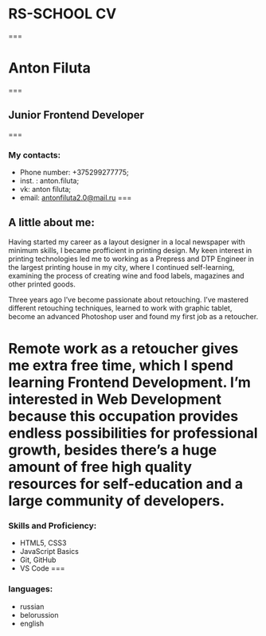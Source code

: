 # RS-SCHOOL CV
===
# Anton Filuta
===
## Junior Frontend Developer
===
### My contacts: 
* Phone number: +375299277775;
* inst. : anton.filuta;
* vk: anton filuta;
* email: antonfiluta2.0@mail.ru
===
## A little about me: 
Having started my career as a layout designer in a local newspaper with minimum skills, I became profficient in printing design.
My keen interest in printing technologies led me to working as a Prepress and DTP Engineer in the largest printing house in my city,
where I continued self-learning, examining the process of creating wine and food labels, magazines and other printed goods.

Three years ago I’ve become passionate about retouching. I’ve mastered different retouching techniques,
learned to work with graphic tablet, become an advanced Photoshop user and found my first job as a retoucher.

Remote work as a retoucher gives me extra free time, which I spend learning Frontend Development.
I’m interested in Web Development because this occupation provides endless possibilities for professional growth,
besides there’s a huge amount of free high quality resources for self-education and a large community of developers.
===
### Skills and Proficiency: 
* HTML5, CSS3
* JavaScript Basics
* Git, GitHub
* VS Code
===
### languages: 
* russian
* belorussion
* english